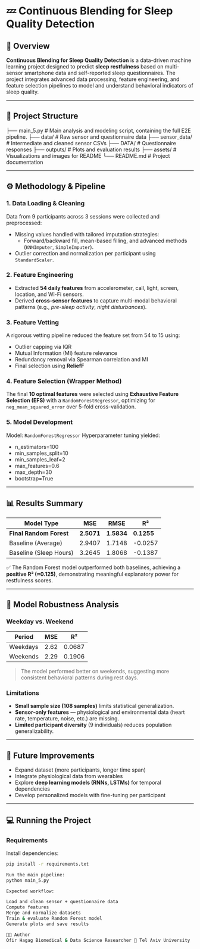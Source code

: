 # 💤 Continuous Blending for Sleep Quality Detection

## 📘 Overview
**Continuous Blending for Sleep Quality Detection** is a data-driven machine learning project designed to predict **sleep restfulness** based on multi-sensor smartphone data and self-reported sleep questionnaires.
The project integrates advanced data processing, feature engineering, and feature selection pipelines to model and understand behavioral indicators of sleep quality.

---

## 🧩 Project Structure
├── main_5.py # Main analysis and modeling script, containing the full E2E pipeline.
├── data/ # Raw sensor and questionnaire data
├── sensor_data/ # Intermediate and cleaned sensor CSVs
├── DATA/ # Questionnaire responses
├── outputs/ # Plots and evaluation results
├── assets/ # Visualizations and images for README
└── README.md # Project documentation

---

## ⚙️ Methodology & Pipeline

### **1. Data Loading & Cleaning**
Data from 9 participants across 3 sessions were collected and preprocessed:
- Missing values handled with tailored imputation strategies:
  - Forward/backward fill, mean-based filling, and advanced methods (`KNNImputer`, `SimpleImputer`).
- Outlier correction and normalization per participant using `StandardScaler`.

### **2. Feature Engineering**
- Extracted **54 daily features** from accelerometer, call, light, screen, location, and Wi-Fi sensors.
- Derived **cross-sensor features** to capture multi-modal behavioral patterns (e.g., *pre-sleep activity*, *night disturbances*).

### **3. Feature Vetting**
A rigorous vetting pipeline reduced the feature set from 54 to 15 using:
- Outlier capping via IQR
- Mutual Information (MI) feature relevance
- Redundancy removal via Spearman correlation and MI
- Final selection using **ReliefF**

### **4. Feature Selection (Wrapper Method)**
The final **10 optimal features** were selected using **Exhaustive Feature Selection (EFS)** with a `RandomForestRegressor`, optimizing for
`neg_mean_squared_error` over 5-fold cross-validation.

### **5. Model Development**
Model: `RandomForestRegressor`
Hyperparameter tuning yielded:
- n_estimators=100
- min_samples_split=10
- min_samples_leaf=2
- max_features=0.6
- max_depth=30
- bootstrap=True

---

## 📊 Results Summary

| Model Type | MSE | RMSE | R² |
|-------------|-----|------|----|
| **Final Random Forest** | **2.5071** | **1.5834** | **0.1255** |
| Baseline (Average) | 2.9407 | 1.7148 | -0.0257 |
| Baseline (Sleep Hours) | 3.2645 | 1.8068 | -0.1387 |

✅ The Random Forest model outperformed both baselines, achieving a **positive R² (≈0.125)**, demonstrating meaningful explanatory power for restfulness scores.

---

## 🧠 Model Robustness Analysis

### **Weekday vs. Weekend**
| Period | MSE | R² |
|---------|-----|----|
| Weekdays | 2.62 | 0.0687 |
| Weekends | 2.29 | 0.1906 |

> The model performed better on weekends, suggesting more consistent behavioral patterns during rest days.

### **Limitations**
- **Small sample size (108 samples)** limits statistical generalization.
- **Sensor-only features** — physiological and environmental data (heart rate, temperature, noise, etc.) are missing.
- **Limited participant diversity** (9 individuals) reduces population generalizability.

---

## 🚀 Future Improvements
- Expand dataset (more participants, longer time span)
- Integrate physiological data from wearables
- Explore **deep learning models (RNNs, LSTMs)** for temporal dependencies
- Develop personalized models with fine-tuning per participant

---

## 💻 Running the Project

### **Requirements**
Install dependencies:
```bash
pip install -r requirements.txt

Run the main pipeline:
python main_5.py

Expected workflow:

Load and clean sensor + questionnaire data
Compute features
Merge and normalize datasets
Train & evaluate Random Forest model
Generate plots and save results

🧑‍💻 Author
Ofir Hagag Biomedical & Data Science Researcher 📍 Tel Aviv University
